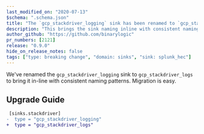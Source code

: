 ```yaml
---
last_modified_on: "2020-07-13"
$schema: ".schema.json"
title: "The `gcp_stackdriver_logging` sink has been renamed to `gcp_stackdriver_logs`"
description: "This brings the sink naming inline with consistent naming pattern"
author_github: "https://github.com/binarylogic"
pr_numbers: [2121]
release: "0.9.0"
hide_on_release_notes: false
tags: ["type: breaking change", "domain: sinks", "sink: splunk_hec"]
---
```


We've renamed the `gcp_stackdriver_logging` sink to `gcp_stackdriver_logs` to
bring it in-line with consistent naming patterns. Migration is easy.

## Upgrade Guide

```diff title="vector.toml"
 [sinks.stackdriver]
-  type = "gcp_stackdriver_logging"
+  type = "gcp_stackdriver_logs"
```
